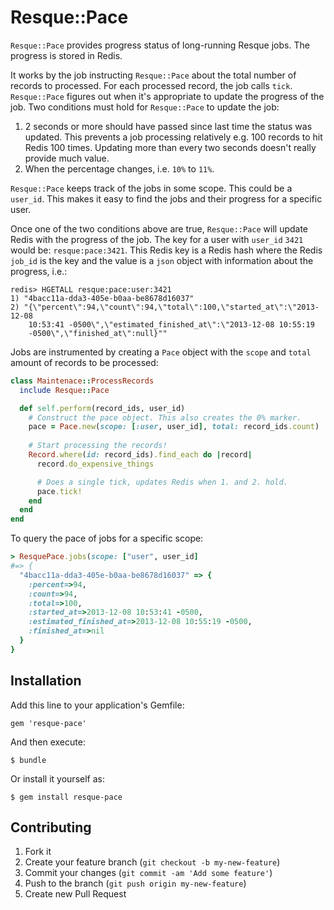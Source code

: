 # Resque::Pace

`Resque::Pace` provides progress status of long-running Resque jobs. The
progress is stored in Redis.

It works by the job instructing `Resque::Pace` about the total number of records
to processed. For each processed record, the job calls `tick`. `Resque::Pace`
figures out when it's appropriate to update the progress of the job. Two
conditions must hold for `Resque::Pace` to update the job:

1. 2 seconds or more should have passed since last time the status was updated.
   This prevents a job processing relatively e.g. 100 records to hit Redis 100
   times. Updating more than every two seconds doesn't really provide much
   value.
2. When the percentage changes, i.e. `10%` to `11%`.

`Resque::Pace` keeps track of the jobs in some scope. This could be a `user_id`.
This makes it easy to find the jobs and their progress for a specific user.

Once one of the two conditions above are true, `Resque::Pace` will update Redis
with the progress of the job. The key for a user with `user_id` `3421` would be:
`resque:pace:3421`. This Redis key is a Redis hash where the Redis `job_id` is
the key and the value is a `json` object with information about the progress,
i.e.: 

```redis
redis> HGETALL resque:pace:user:3421
1) "4bacc11a-dda3-405e-b0aa-be8678d16037"
2) "{\"percent\":94,\"count\":94,\"total\":100,\"started_at\":\"2013-12-08
    10:53:41 -0500\",\"estimated_finished_at\":\"2013-12-08 10:55:19
    -0500\",\"finished_at\":null}""
```

Jobs are instrumented by creating a `Pace` object with the `scope` and `total`
amount of records to be processed:

```ruby
class Maintenace::ProcessRecords
  include Resque::Pace

  def self.perform(record_ids, user_id)
    # Construct the pace object. This also creates the 0% marker.
    pace = Pace.new(scope: [:user, user_id], total: record_ids.count)
    
    # Start processing the records!
    Record.where(id: record_ids).find_each do |record|
      record.do_expensive_things

      # Does a single tick, updates Redis when 1. and 2. hold.
      pace.tick!
    end
  end
end
```

To query the pace of jobs for a specific scope: 

```ruby
> ResquePace.jobs(scope: ["user", user_id]
#=> {
  "4bacc11a-dda3-405e-b0aa-be8678d16037" => {
    :percent=>94, 
    :count=>94,
    :total=>100, 
    :started_at=>2013-12-08 10:53:41 -0500, 
    :estimated_finished_at=>2013-12-08 10:55:19 -0500,
    :finished_at=>nil
  }
}
```

## Installation

Add this line to your application's Gemfile:

    gem 'resque-pace'

And then execute:

    $ bundle

Or install it yourself as:

    $ gem install resque-pace

## Contributing

1. Fork it
2. Create your feature branch (`git checkout -b my-new-feature`)
3. Commit your changes (`git commit -am 'Add some feature'`)
4. Push to the branch (`git push origin my-new-feature`)
5. Create new Pull Request
